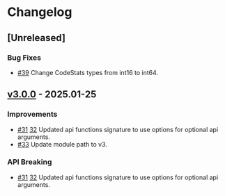 <!--
Guiding Principles:

Changelogs are for humans, not machines.
There should be an entry for every single version.
The same types of changes should be grouped.
Versions and sections should be linkable.
The latest version comes first.
The release date of each version is displayed.
Mention whether you follow Semantic Versioning.

Usage:

Change log entries are to be added to the Unreleased section under the
appropriate stanza (see below). Each entry is required to include a tag and
the Github issue reference in the following format:

* (<tag>) \#<issue-number> message

Types of changes (Stanzas):

"Features" for new features.
"Improvements" for changes in existing functionality.
"Deprecated" for soon-to-be removed features.
"Bug Fixes" for any bug fixes.
"API Breaking" for breaking API function signatures.
Ref: https://keepachangelog.com/en/1.0.0/
-->

# Changelog

## [Unreleased]

### Bug Fixes

* [#39](https://github.com/JulianToledano/goingecko/pull/39) Change CodeStats types from int16 to int64.

## [v3.0.0](https://github.com/JulianToledano/goingecko/releases/tag/v3.0.0) - 2025.01-25

### Improvements

* [#31](https://github.com/JulianToledano/goingecko/pull/31) [32](https://github.com/JulianToledano/goingecko/pull/32) Updated api functions signature to use options for optional api arguments.
* [#33](https://github.com/JulianToledano/goingecko/pull/33) Update module path to v3.

### API Breaking

* [#31](https://github.com/JulianToledano/goingecko/pull/31) [32](https://github.com/JulianToledano/goingecko/pull/32) Updated api functions signature to use options for optional api arguments.
